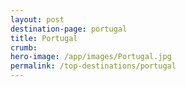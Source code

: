 ```yaml
---
layout: post
destination-page: portugal
title: Portugal
crumb:
hero-image: /app/images/Portugal.jpg
permalink: /top-destinations/portugal
---
```

